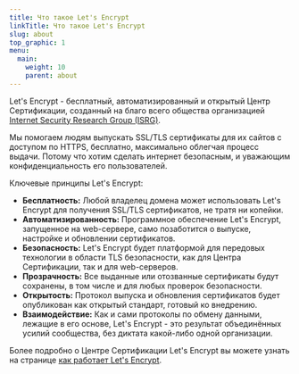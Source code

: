 ```yaml
---
title: Что такое Let's Encrypt
linkTitle: Что такое Let's Encrypt
slug: about
top_graphic: 1
menu:
  main:
    weight: 10
    parent: about
---
```


Let's Encrypt - бесплатный, автоматизированный и открытый Центр Сертификации, созданный на благо всего общества организацией [Internet Security Research Group (ISRG)](https://www.abetterinternet.org/).

Мы помогаем людям выпускать SSL/TLS сертификаты для их сайтов с доступом по HTTPS, бесплатно, максимально облегчая процесс выдачи. Потому что хотим сделать интернет безопасным, и уважающим конфиденциальность его пользователей.

Ключевые принципы Let's Encrypt:

* **Бесплатность:** Любой владелец домена может использовать Let's Encrypt для получения SSL/TLS сертификатов, не тратя ни копейки.
* **Автоматизированность:** Программное обеспечение Let's Encrypt, запущенное на web-сервере, само позаботится о выпуске, настройке и обновлении сертификатов.
* **Безопасность:** Let's Encrypt будет платформой для передовых технологии в области TLS безопасности, как для Центра Сертификации, так и для web-серверов.
* **Прозрачность:** Все выданные или отозванные сертификаты будут сохранены, в том числе и для любых проверок безопасности.
* **Открытость:** Протокол выпуска и обновления сертификатов будет опубликован как открытый стандарт, готовый ко внедрению.
* **Взаимодействие:** Как и сами протоколы по обмену данными, лежащие в его основе, Let's Encrypt - это результат объединённых усилий сообщества, без диктата какой-либо одной организации.

Более подробно о Центре Сертификации Let's Encrypt вы можете узнать на странице [как работает Let's Encrypt](/ru/how-it-works/).